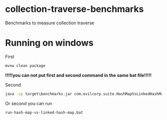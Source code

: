 # collection-traverse-benchmarks
Benchmarks to measure collection traverse

# Running on windows

First
```cmd
mvnw clean package
```

**!!!!!you can not put first and second command in the same bat file!!!!!**

Second
```cmd
java -cp target\benchmarks.jar com.evilcorp.suite.HashMapVsLinkedHashMapSuite
```

Or second you can run
```cmd
run-hash-map-vs-linked-hash-map.bat
```

